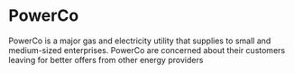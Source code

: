 # PowerCo
PowerCo is a major gas and electricity utility that supplies to small and medium-sized enterprises.
PowerCo are concerned about their customers leaving for better offers from other energy providers
